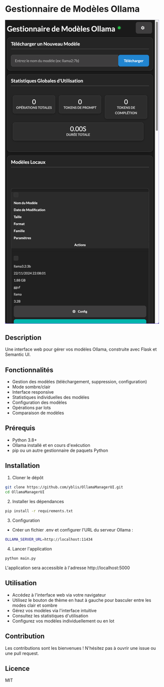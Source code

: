 # Gestionnaire de Modèles Ollama

![Interface du Gestionnaire de Modèles Ollama](image.png)

## Description
Une interface web pour gérer vos modèles Ollama, construite avec Flask et Semantic UI.

## Fonctionnalités
- Gestion des modèles (téléchargement, suppression, configuration)
- Mode sombre/clair
- Interface responsive
- Statistiques individuelles des modèles
- Configuration des modèles
- Opérations par lots
- Comparaison de modèles

## Prérequis
- Python 3.8+
- Ollama installé et en cours d'exécution
- pip ou un autre gestionnaire de paquets Python

## Installation
1. Cloner le dépôt
```bash
git clone https://github.com/yblis/OllamaManagerUI.git
cd OllamaManagerUI
```

2. Installer les dépendances
```bash
pip install -r requirements.txt
```

3. Configuration
- Créer un fichier .env et configurer l'URL du serveur Ollama :
```bash
OLLAMA_SERVER_URL=http://localhost:11434
```

4. Lancer l'application
```bash
python main.py
```

L'application sera accessible à l'adresse http://localhost:5000

## Utilisation
- Accédez à l'interface web via votre navigateur
- Utilisez le bouton de thème en haut à gauche pour basculer entre les modes clair et sombre
- Gérez vos modèles via l'interface intuitive
- Consultez les statistiques d'utilisation
- Configurez vos modèles individuellement ou en lot

## Contribution
Les contributions sont les bienvenues ! N'hésitez pas à ouvrir une issue ou une pull request.

## Licence
MIT
